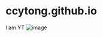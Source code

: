 # ccytong.github.io
l am YT
![image](https://user-images.githubusercontent.com/114201557/197105755-b840c2fa-a76e-4858-9c3d-f2842699dc6a.png)
